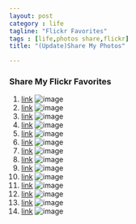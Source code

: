 ---layout: postcategory : life tagline: "Flickr Favorites"tags : [life,photos share,flickr] title: "(Update)Share My Photos"---### Share My Flickr Favorites  

1. [link](https://www.flickr.com/photos/hkvam/15330623771/in/photostream/)
![image](http://c1.staticflickr.com/3/2944/15330623771_e3999ac842_k.jpg)2. [link](https://www.flickr.com/photos/hkvam/15234742202/in/photostream/)
![image](http://c2.staticflickr.com/4/3856/15234742202_4aa2943d52_k.jpg)3. [link](https://www.flickr.com/photos/hkvam/15003996360/in/photostream/)
![image](http://c2.staticflickr.com/4/3867/15003996360_4d2b86c55b_k.jpg)4. [link](https://www.flickr.com/photos/hkvam/14980263949/in/photostream/)
![image](http://c2.staticflickr.com/4/3855/14980263949_725dc6ea69_k.jpg)5. [link](https://www.flickr.com/photos/hkvam/11472818314/in/photostream/)
![image](http://c2.staticflickr.com/6/5525/11472818314_39990cb5df_h.jpg)6. [link](https://www.flickr.com/photos/hkvam/10806628013/in/photostream/)
![image](http://c1.staticflickr.com/3/2873/10806628013_bdb3fa54db_k.jpg)7. [link](https://www.flickr.com/photos/hkvam/10784947164/in/photostream/)
![image](http://c2.staticflickr.com/4/3768/10784947164_bd6649ee77_h.jpg)8. [link](https://www.flickr.com/photos/hkvam/10635581226/in/photostream/)
![image](http://c1.staticflickr.com/3/2828/10635581226_9820c34fa1_k.jpg)9. [link](https://www.flickr.com/photos/hkvam/9452491613/in/photostream/)
![image](http://c2.staticflickr.com/8/7388/9452491613_27231b5930_h.jpg)10. [link](https://www.flickr.com/photos/hkvam/9408194345/in/photostream/)
![image](http://c2.staticflickr.com/6/5520/9408194345_4ea646c7ce_h.jpg)11. [link](https://www.flickr.com/photos/hkvam/9359583252/in/photostream/)
![image](http://c2.staticflickr.com/6/5327/9359583252_6acfcf2d75_h.jpg)12. [link](https://www.flickr.com/photos/hkvam/9349646471/in/photostream/)
![image](http://c1.staticflickr.com/3/2813/9349646471_7e3bc0cd0c_b.jpg)13. [link](https://www.flickr.com/photos/hkvam/9137541641/in/photostream/)
![image](http://c2.staticflickr.com/6/5465/9137541641_635a22f343_h.jpg)14. [link](https://www.flickr.com/photos/hkvam/8738908333/in/photostream/)
![image](http://c2.staticflickr.com/8/7288/8738908333_04a537c5d1_h.jpg)
